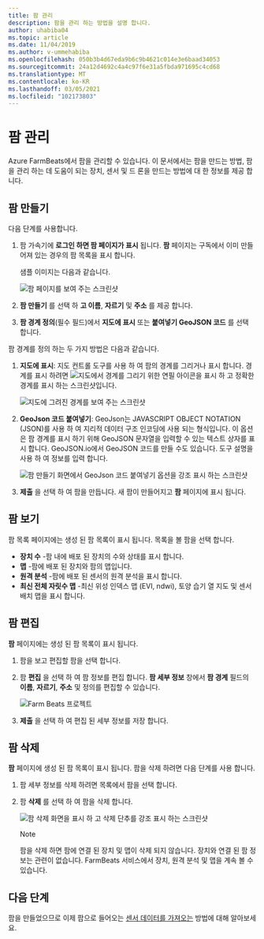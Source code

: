 ```yaml
---
title: 팜 관리
description: 팜을 관리 하는 방법을 설명 합니다.
author: uhabiba04
ms.topic: article
ms.date: 11/04/2019
ms.author: v-ummehabiba
ms.openlocfilehash: 050b3b4d67eda9b6c9b4621c014e3e6baad34053
ms.sourcegitcommit: 24a12d4692c4a4c97f6e31a5fbda971695c4cd68
ms.translationtype: MT
ms.contentlocale: ko-KR
ms.lasthandoff: 03/05/2021
ms.locfileid: "102173803"
---
```

# <a name="manage-farms"></a>팜 관리

Azure FarmBeats에서 팜을 관리할 수 있습니다. 이 문서에서는 팜을 만드는 방법, 팜을 관리 하는 데 도움이 되는 장치, 센서 및 드 론을 만드는 방법에 대 한 정보를 제공 합니다.

## <a name="create-farms"></a>팜 만들기

다음 단계를 사용합니다.

1. 팜 가속기에 **로그인 하면 팜 페이지가 표시** 됩니다.
    **팜** 페이지는 구독에서 이미 만들어져 있는 경우의 팜 목록을 표시 합니다.

    샘플 이미지는 다음과 같습니다.

    ![팜 페이지를 보여 주는 스크린샷](./media/create-farms-in-azure-farmbeats/create-farm-main-page-1.png)


2. **팜 만들기** 를 선택 하 **고 이름**, **자르기** 및 **주소** 를 제공 합니다.
3. **팜 경계 정의**(필수 필드)에서 **지도에 표시** 또는 **붙여넣기 GeoJSON 코드** 를 선택 합니다.

팜 경계를 정의 하는 두 가지 방법은 다음과 같습니다.

1. **지도에 표시**: 지도 컨트롤 도구를 사용 하 여 팜의 경계를 그리거나 표시 합니다. 경계를 표시 하려면  ![ 지도에서 경계를 그리기 위한 연필 아이콘을 표시 하 ](./media/create-farms-in-azure-farmbeats/pencil-icon-1.png) 고 정확한 경계를 표시 하는 스크린샷입니다.

    ![지도에 그려진 경계를 보여 주는 스크린샷](./media/create-farms-in-azure-farmbeats/create-farm-mark-on-map-1.png)

2. **GeoJson 코드 붙여넣기**: GeoJson는 JAVASCRIPT OBJECT NOTATION (JSON)를 사용 하 여 지리적 데이터 구조 인코딩에 사용 되는 형식입니다. 이 옵션은 팜 경계를 표시 하기 위해 GeoJSON 문자열을 입력할 수 있는 텍스트 상자를 표시 합니다. GeoJSON.io에서 GeoJSON 코드를 만들 수도 있습니다.
도구 설명을 사용 하 여 정보를 입력 합니다.

    ![팜 만들기 화면에서 GeoJson 코드 붙여넣기 옵션을 강조 표시 하는 스크린샷](./media/create-farms-in-azure-farmbeats/create-new-farm-1.png)

3.  **제출** 을 선택 하 여 팜을 만듭니다. 새 팜이 만들어지고 **팜** 페이지에 표시 됩니다.

## <a name="view-farm"></a>팜 보기

팜 목록 페이지에는 생성 된 팜 목록이 표시 됩니다. 목록을 볼 팜을 선택 합니다.

 - **장치 수** -팜 내에 배포 된 장치의 수와 상태를 표시 합니다.
 - **맵** -팜에 배포 된 장치와 팜의 맵입니다.
 - **원격 분석** -팜에 배포 된 센서의 원격 분석을 표시 합니다.
 - **최신 전체 자릿수 맵** -최신 위성 인덱스 맵 (EVI, ndwi), 토양 습기 열 지도 및 센서 배치 맵을 표시 합니다.

## <a name="edit-farm"></a>팜 편집

**팜** 페이지에는 생성 된 팜 목록이 표시 됩니다.

1.  팜을 보고 편집할 팜을 선택 합니다.
2.  팜 **편집** 을 선택 하 여 팜 정보를 편집 합니다. **팜 세부 정보** 창에서 **팜 경계** 필드의 **이름**, **자르기**, **주소** 및 정의를 편집할 수 있습니다.

    ![Farm Beats 프로젝트](./media/create-farms-in-azure-farmbeats/edit-farm-1.png)

3. **제출** 을 선택 하 여 편집 된 세부 정보를 저장 합니다.

## <a name="delete-farm"></a>팜 삭제

**팜** 페이지에 생성 된 팜 목록이 표시 됩니다. 팜을 삭제 하려면 다음 단계를 사용 합니다.

1.  팜 세부 정보를 삭제 하려면 목록에서 팜을 선택 합니다.
2.  팜 **삭제** 를 선택 하 여 팜을 삭제 합니다.

    ![팜 삭제 화면을 표시 하 고 삭제 단추를 강조 표시 하는 스크린샷](./media/create-farms-in-azure-farmbeats/delete-farm-1.png)

    > [!NOTE]
    > 팜을 삭제 하면 팜에 연결 된 장치 및 맵이 삭제 되지 않습니다. 장치와 연결 된 팜 정보는 관련이 없습니다. FarmBeats 서비스에서 장치, 원격 분석 및 맵을 계속 볼 수 있습니다.


## <a name="next-steps"></a>다음 단계

팜을 만들었으므로 이제 팜으로 들어오는 [센서 데이터를 가져오는](get-sensor-data-from-sensor-partner.md) 방법에 대해 알아보세요.
